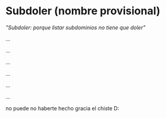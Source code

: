 # Subdoler (nombre provisional)

*"Subdoler: porque listar subdominios no tiene que doler"*

...

...

...

...

...

...


no puede no haberte hecho gracia el chiste D: